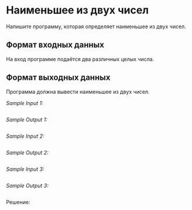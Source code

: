 # Наименьшее из двух чисел

Напишите программу, которая определяет наименьшее из двух чисел.

## Формат входных данных
На вход программе подаётся два различных целых числа.

## Формат выходных данных
Программа должна вывести наименьшее из двух чисел.

*Sample Input 1:*
```

```

*Sample Output 1:*
```

```

*Sample Input 2:*
```

```

*Sample Output 2:*
```

```

*Sample Input 3:*
```

```

*Sample Output 3:*
```

```

Решение:
```python

```

